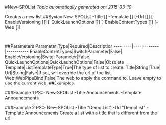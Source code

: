 #New-SPOList
*Topic automatically generated on: 2015-03-10*

Creates a new list
##Syntax
    New-SPOList -Title [<String>] -Template [<ListTemplateType>] [-Url [<String>]] [-EnableVersioning [<SwitchParameter>]] [-QuickLaunchOptions [<QuickLaunchOptions>]] [-EnableContentTypes [<SwitchParameter>]] [-Web [<WebPipeBind>]]

&nbsp;

##Parameters
Parameter|Type|Required|Description
---------|----|--------|-----------
EnableContentTypes|SwitchParameter|False|
EnableVersioning|SwitchParameter|False|
QuickLaunchOptions|QuickLaunchOptions|False|Obsolete
Template|ListTemplateType|True|The type of list to create.
Title|String|True|
Url|String|False|If set, will override the url of the list.
Web|WebPipeBind|False|The web to apply the command to. Leave empty to use the current web.
##Examples

###Example 1
    PS:> New-SPOList -Title Announcements -Template Announcements


###Example 2
    PS:> New-SPOList -Title "Demo List" -Url "DemoList" -Template Announcements
Create a list with a title that is different from the url
